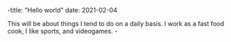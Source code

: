 -title: "Hello world"
date: 2021-02-04

This will be about things I tend to do on a daily basis. 
I work as a fast food cook, I like sports, and videogames. -

